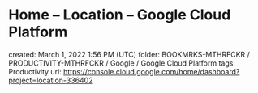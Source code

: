 # Home – Location – Google Cloud Platform

created: March 1, 2022 1:56 PM (UTC)
folder: BOOKMRKS-MTHRFCKR / PRODUCTIVITY-MTHRFCKR / Google / Google Cloud Platform
tags: Productivity
url: https://console.cloud.google.com/home/dashboard?project=location-336402